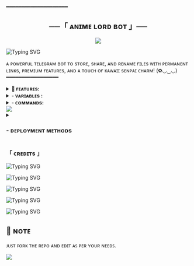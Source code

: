 ━━━━━━━━━━━━━━━━━━━━

<h2 align="center">
    ──「 ᴀɴɪᴍᴇ ʟᴏʀᴅ ʙᴏᴛ 」──
</h2>

<p align="center">
  <img src="https://graph.org/file/8581e33195ed8183a3253.jpg">
</p>

![Typing SVG](https://readme-typing-svg.herokuapp.com/?lines=ANIME+LORDS+FILE+STORE+AUTO+RENAME!;CREATED+BY+MEHEDI.YT+AND+WHO-AM-I+DEVELOPERS!;A+ADVANCE+BOT+WITH+COOL+FEATURE!)
</p>



ᴀ ᴘᴏᴡᴇʀғᴜʟ ᴛᴇʟᴇɢʀᴀᴍ ʙᴏᴛ ᴛᴏ sᴛᴏʀᴇ, sʜᴀʀᴇ, ᴀɴᴅ ʀᴇɴᴀᴍᴇ ғɪʟᴇs ᴡɪᴛʜ ᴘᴇʀᴍᴀɴᴇɴᴛ ʟɪɴᴋs, ᴘʀᴇᴍɪᴜᴍ ғᴇᴀᴛᴜʀᴇs, ᴀɴᴅ ᴀ ᴛᴏᴜᴄʜ ᴏғ ᴋᴀᴡᴀɪɪ sᴇɴᴘᴀɪ ᴄʜᴀʀᴍ! (✿◡‿◡)
 ━━━━━━━━━━━━━━━━━


<details><summary><b>📌 ғᴇᴀᴛᴜʀᴇs:</b></summary>

<b>🚀 Key Features:</b>

• <b>Batch & Custom Batch Links:</b> Create links for one or multiple posts easily using <code>/batch</code> & <code>/custom_batch</code>  
• <b>Link Generator:</b> Instantly generate direct links with <code>/genlink</code>  
• <b>Broadcast Tools:</b> Send messages or media to all users using <code>/broadcast</code>, <code>/dbroadcast</code>, or <code>/pbroadcast</code>  
• <b>Auto File Deletion:</b> Control auto-delete with <code>/dlt_time</code> & <code>/check_dlt_time</code>  
• <b>User Management:</b> Ban/unban users and view banlist via <code>/ban</code>, <code>/unban</code>, and <code>/banlist</code>  
• <b>Multi Force Subscription:</b> Add, delete, and manage multiple Force Sub channels with <code>/addchnl</code>, <code>/delchnl</code>, <code>/listchnl</code>  
• <b>Admin Control:</b> Add or remove admins with <code>/add_admin</code>, <code>/deladmin</code>, and view list via <code>/admins</code>  
• <b>Premium System:</b> Manage premium users using <code>/addpremium</code>, <code>/remove_premium</code>, <code>/premium_users</code>, <code>/myplan</code>  
• <b>Bot Analytics:</b> Get stats and uptime via <code>/stats</code>, user info with <code>/users</code>, and database count via <code>/count</code>  
• <b>Deployment Ready:</b> Easily deploy on <b>Heroku</b> or <b>Koyeb</b> in minutes  
• <b>Token Verification:</b> Enable or disable optional secure access  

<b>✨ More features & enhancements coming soon...</b>
</details>



<details><summary><b> - ᴠᴀʀɪᴀʙʟᴇs :</b></summary>

## ⚙️ ᴠᴀʀɪᴀʙʟᴇs
* `API_HASH` Your API Hash from my.telegram.org
* `APP_ID` Your API ID from my.telegram.org
* `TG_BOT_TOKEN` Your bot token from @BotFather
* `OWNER_ID` Must enter Your Telegram Id
* `CHANNEL_ID` Your Channel ID eg:- -100xxxxxxxx
* `DATABASE_URL` Your mongo db url
* `DATABASE_NAME` Your mongo db session name
* `ADMINS` Optional: A space separated list of user_ids of Admins, they can only create links
* `START_MESSAGE` Optional: start message of bot, use HTML and <a href='https://github.com/codeflix-bots/filestore/blob/master/README.md#start_message'>fillings</a>
* `PROTECT_CONTENT` Optional: True if you need to prevent files from forwarding

### Token Variables

* `SHORTLINK_URL` = Your shortner Url ( ex. "inshorturl.com")
* `SHORTLINK_API` = Your shortner API (ex. "PUIAQBIFrydvLhIzAOeGV8yZppu")
</details>

<details><summary><b> - ᴄᴏᴍᴍᴀɴᴅs:</b></summary>

## 🎮 ᴄᴏᴍᴍᴀɴᴅs
```
start - sᴛᴀʀᴛ ᴛʜᴇ ʙᴏᴛ ᴏʀ ɢᴇᴛ ᴘᴏsᴛs
batch - ᴄʀᴇᴀᴛᴇ ʟɪɴᴋs ғᴏʀ ᴍᴜʟᴛɪᴘʟᴇ ᴘᴏsᴛs
custom_batch - ᴄʀᴇᴀᴛᴇ ᴄᴜsᴛᴏᴍ ʙᴀᴛᴄʜ ғʀᴏᴍ ᴄʜᴀɴɴᴇʟ/ɢʀᴏᴜᴘ
genlink - ᴄʀᴇᴀᴛᴇ ʟɪɴᴋ ғᴏʀ ᴀ sɪɴɢʟᴇ ᴘᴏsᴛ
myplan - ᴄʜᴇᴄᴋ ᴘʀᴇᴍɪᴜᴍ sᴛᴀᴛᴜs
count - ᴄᴏᴜɴᴛ sʜᴏʀᴛᴇɴᴇʀ ᴄʟɪᴄᴋs
users - ᴠɪᴇᴡ ʙᴏᴛ sᴛᴀᴛɪsᴛɪᴄs [ᴀᴅᴍɪɴ]
broadcast - ʙʀᴏᴀᴅᴄᴀsᴛ ᴍᴇssᴀɢᴇs ᴛᴏ ᴜsᴇʀs [ᴀᴅᴍɪɴ]
dbroadcast - ʙʀᴏᴀᴅᴄᴀsᴛ ᴡɪᴛʜ ᴀᴜᴛᴏ-ᴅᴇʟᴇᴛᴇ [ᴀᴅᴍɪɴ]
pbroadcast - ᴘɪɴ ʙʀᴏᴀᴅᴄᴀsᴛ ᴛᴏ ᴀʟʟ ᴜsᴇʀs [ᴀᴅᴍɪɴ]
stats - ᴄʜᴇᴄᴋ ʙᴏᴛ ᴜᴘᴛɪᴍᴇ [ᴀᴅᴍɪɴ]
dlt_time - sᴇᴛ ᴀᴜᴛᴏ-ᴅᴇʟᴇᴛᴇ ᴛɪᴍᴇ [ᴀᴅᴍɪɴ]
check_dlt_time - ᴄʜᴇᴄᴋ ᴅᴇʟᴇᴛᴇ ᴛɪᴍᴇ [ᴀᴅᴍɪɴ]
ban - ʙᴀɴ ᴀ ᴜsᴇʀ [ᴀᴅᴍɪɴ]
unban - ᴜɴʙᴀɴ ᴀ ᴜsᴇʀ [ᴀᴅᴍɪɴ]
banlist - ʟɪsᴛ ʙᴀɴɴᴇᴅ ᴜsᴇʀs [ᴀᴅᴍɪɴ]
addchnl - ᴀᴅᴅ ғᴏʀᴄᴇ-sᴜʙ ᴄʜᴀɴɴᴇʟ [ᴀᴅᴍɪɴ]
delchnl - ʀᴇᴍᴏᴠᴇ ғᴏʀᴄᴇ-sᴜʙ ᴄʜᴀɴɴᴇʟ [ᴀᴅᴍɪɴ]
listchnl - ᴠɪᴇᴡ ғᴏʀᴄᴇ-sᴜʙ ᴄʜᴀɴɴᴇʟs [ᴀᴅᴍɪɴ]
fsub_mode - ᴛᴏɢɢʟᴇ ғᴏʀᴄᴇ-sᴜʙsᴄʀɪʙᴇ [ᴀᴅᴍɪɴ]
add_admin - ᴀᴅᴅ ɴᴇᴡ ᴀᴅᴍɪɴ [ᴀᴅᴍɪɴ]
deladmin - ʀᴇᴍᴏᴠᴇ ᴀᴅᴍɪɴ [ᴀᴅᴍɪɴ]
admins - ʟɪsᴛ ᴀʟʟ ᴀᴅᴍɪɴs [ᴀᴅᴍɪɴ]
addpremium - ɢʀᴀɴᴛ ᴘʀᴇᴍɪᴜᴍ ᴀᴄᴄᴇss [ᴀᴅᴍɪɴ]
premium_users - ʟɪsᴛ ᴘʀᴇᴍɪᴜᴍ ᴜsᴇʀs [ᴀᴅᴍɪɴ]
remove_premium - ʀᴇᴠᴏᴋᴇ ᴘʀᴇᴍɪᴜᴍ ᴀᴄᴄᴇss [ᴀᴅᴍɪɴ]
```
</details>

<img src="https://user-images.githubusercontent.com/73097560/115834477-dbab4500-a447-11eb-908a-139a6edaec5c.gif">


<details>
<summary><h3>
- <b> ᴅᴇᴘʟᴏʏᴍᴇɴᴛ ᴍᴇᴛʜᴏᴅs </b>
</h3></summary>
<h3 align="center">
    ─「 ᴅᴇᴩʟᴏʏ ᴏɴ ʜᴇʀᴏᴋᴜ 」─
</h3>

<p align="center"><a href="https://heroku.com/deploy?template=https://github.com/Codeflix-Bots/FileStore">
  <img src="https://www.herokucdn.com/deploy/button.svg" alt="Deploy On Heroku">
</a></p>
<h3 align="center">
    ─「 ᴅᴇᴩʟᴏʏ ᴏɴ ᴋᴏʏᴇʙ 」─
</h3>
<p align="center"><a href="https://app.koyeb.com/deploy?type=git&repository=github.com/Codeflix-Bots/FileStore&branch=master&name=master">
  <img src="https://www.koyeb.com/static/images/deploy/button.svg" alt="Deploy On Koyeb">
</a></p>
<h3 align="center">
    ─「 ᴅᴇᴩʟᴏʏ ᴏɴ ʀᴀɪʟᴡᴀʏ 」─
</h3>
<p align="center"><a href="https://railway.app/deploy?template=https://github.com/Codeflix-Bots/FileStore">
     <img height="45px" src="https://railway.app/button.svg">
</a></p>
<h3 align="center">
    ─「 ᴅᴇᴩʟᴏʏ ᴏɴ ʀᴇɴᴅᴇʀ 」─
</h3>
<p align="center"><a href="https://render.com/deploy?repo=https://github.com/Codeflix-Bots/FileStore">
<img src="https://render.com/images/deploy-to-render-button.svg" alt="Deploy to Render">
</a></p>
<h3 align="center">
    ─「 ᴅᴇᴩʟᴏʏ ᴏɴ ᴠᴘs 」─
</h3>
<p>
<pre>
git clone https://github.com/Codeflix-Bots/FileStore
# Install Packages
pip3 install -U -r requirements.txt
Edit info.py with variables as given below then run bot
python3 bot.py
</pre>
</p>
</details>


<h3>「 ᴄʀᴇᴅɪᴛs 」</h3>

![Typing SVG](https://readme-typing-svg.herokuapp.com/?lines=「🌸+ᴀɴɪᴍᴇ+ʟᴏʀᴅ+ʙᴏᴛ+🌸」)
</p>

![Typing SVG](https://readme-typing-svg.herokuapp.com/?lines=»+ᴄʀᴇᴀᴛᴇᴅ+ʙʏ:+「MehediYT」)
</p>

![Typing SVG](https://readme-typing-svg.herokuapp.com/?lines=»+ᴏᴡɴᴇʀ:+「WhoAmI」)
</p>

![Typing SVG](https://readme-typing-svg.herokuapp.com/?lines=»+ᴅᴇᴠᴇʟᴏᴘᴇᴅ+ʙʏ:+「MehediYT+WhoAmI」)
</p>

![Typing SVG](https://readme-typing-svg.herokuapp.com/?lines=»+sᴘᴇᴄɪᴀʟ+ᴛʜᴀɴᴋs:+ᴀʟʟ+ᴏᴜʀ+ᴡᴀɪғᴜ/ʜᴜsʙᴀɴᴅᴏ!+ᴜsᴇʀs+(◕‿◕✿))
</p>

## 📌  ɴᴏᴛᴇ

ᴊᴜꜱᴛ ꜰᴏʀᴋ ᴛʜᴇ ʀᴇᴘᴏ ᴀɴᴅ ᴇᴅɪᴛ ᴀꜱ ᴘᴇʀ ʏᴏᴜʀ ɴᴇᴇᴅꜱ.

<img src="https://user-images.githubusercontent.com/73097560/115834477-dbab4500-a447-11eb-908a-139a6edaec5c.gif">
